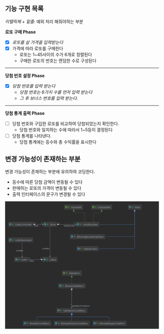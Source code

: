 ## 기능 구현 목록

*이탤릭체 + 밑줄*: 예외 처리 해줘야하는 부분

**로또 구매 Phase**

- [x]  *로또를 살 가격을 입력받는다*
- [x]  가격에 따라 로또를 구매한다
    - 로또는 1~45사이의 수가 6개로 정렬된다
    - 구매한 로또의 번호는 랜덤한 수로 구성된다

---

**당첨 번호 설정 Phase**

- [x]  *당첨 번호를 입력 받는다*
    - *당첨 번호는 6가지 수를 먼저 입력 받는다*
    - *그 후 보너스 번호를 입력 받는다.*

---

**당첨 통계 출력 Phase**

- [ ]  당첨 번호와 구입한 로또를 비교하여 당첨되었는지 확인한다.
    - 당첨 번호와 일치하는 수에 따라서 1~5등이 결정된다
- [ ]  당첨 통계를 나타낸다.
    - 당첨 통계에는 등수와 총 수익률을 표시한다

## 변경 가능성이 존재하는 부분

변경 가능성이 존재하는 부분에 유의하여 코딩한다.

- 등수에 따른 당첨 금액이 변동될 수 있다
- 판매하는 로또의 가격이 변동될 수 있다
- 출력 인터페이스의 문구가 변경될 수 있다

![](communication_diagram.png)